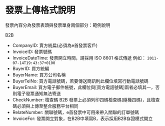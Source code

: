 # 發票上傳格式說明

發票內容分為發票表頭與發票單身兩個部分：範例說明

B2B

* CompanyID: 賣方統扁\(必須為e首發票客戶\)
* InvoiceID: 發票號碼
* InvoiceDateTime: 發票開立時間，請採用 ISO 8601 格式傳遞 例如： `2011-07-14T19:43:37+0100`
* BuyerID: 買方統編
* BuyerName: 買方公司名稱
* BuyerTelNo: 買方電話號碼，若要傳送簡訊則此欄位填寫行動電話號碼
* BuyerEmail: 買方電子郵件帳號，此欄位與[買方電話號碼]兩者必填其一，否則電子發票通知無法寄送
* CheckNumber: 檢查碼 B2B 發票上必須列印四碼檢查碼(隨機四碼)，且檢查碼必須與上傳至整合服務平台相同
* RelateNumber: 關聯號碼，e首發票中可用來帶入關聯的訂單號碼
* InvoiceFor: 發票開立對象，在B2B中填寫B，表示採用B2B存證模式開立
